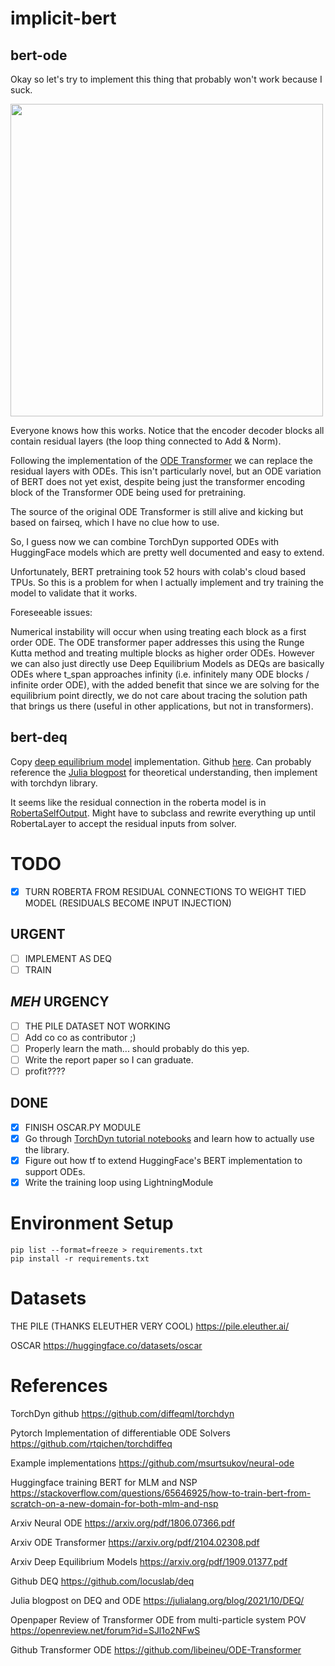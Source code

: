# implicit-bert

## bert-ode

Okay so let's try to implement this thing that probably won't work because I suck.

<img src="https://machinelearningmastery.com/wp-content/uploads/2021/08/attention_research_1.png" width="500">

Everyone knows how this works. Notice that the encoder decoder blocks all contain residual layers (the loop thing connected to Add & Norm).

Following the implementation of the [ODE Transformer](https://arxiv.org/pdf/2104.02308.pdf) we can replace the residual layers with ODEs. This isn't particularly novel, but an ODE variation of BERT does not yet exist, despite being just the transformer encoding block of the Transformer ODE being used for pretraining.

The source of the original ODE Transformer is still alive and kicking but based on fairseq, which I have no clue how to use.

So, I guess now we can combine TorchDyn supported ODEs with HuggingFace models which are pretty well documented and easy to extend.

Unfortunately, BERT pretraining took 52 hours with colab's cloud based TPUs. So this is a problem for when I actually implement and try training the model to validate that it works.

Foreseeable issues:

Numerical instability will occur when using treating each block as a first order ODE. The ODE transformer paper addresses this using the Runge Kutta method and treating multiple blocks as higher order ODEs. However we can also just directly use Deep Equilibrium Models as DEQs are basically ODEs where t_span approaches infinity (i.e. infinitely many ODE blocks / infinite order ODE), with the added benefit that since we are solving for the equilibrium point directly, we do not care about tracing the solution path that brings us there (useful in other applications, but not in transformers).

## bert-deq

Copy [deep equilibrium model](https://arxiv.org/pdf/1909.01377.pdf) implementation. Github [here](https://github.com/locuslab/deq). Can probably reference the [Julia blogpost](https://julialang.org/blog/2021/10/DEQ/) for theoretical understanding, then implement with torchdyn library.

It seems like the residual connection in the roberta model is in [RobertaSelfOutput](https://github.com/huggingface/transformers/blob/v4.19.2/src/transformers/models/roberta/modeling_roberta.py#L286). Might have to subclass and rewrite everything up until RobertaLayer to accept the residual inputs from solver.

# TODO
- [x] TURN ROBERTA FROM RESIDUAL CONNECTIONS TO WEIGHT TIED MODEL (RESIDUALS BECOME INPUT INJECTION)

## URGENT
- [ ] IMPLEMENT AS DEQ
- [ ] TRAIN

## _MEH_ URGENCY
- [ ] THE PILE DATASET NOT WORKING
- [ ] Add co co as contributor ;)
- [ ] Properly learn the math... should probably do this yep.
- [ ] Write the report paper so I can graduate.
- [ ] profit????

## DONE
- [x] FINISH OSCAR.PY MODULE
- [x] Go through [TorchDyn tutorial notebooks](https://github.com/DiffEqML/torchdyn/tree/master/tutorials) and learn how to actually use the library.
- [x] Figure out how tf to extend HuggingFace's BERT implementation to support ODEs.
- [x] Write the training loop using LightningModule

# Environment Setup
```
pip list --format=freeze > requirements.txt
pip install -r requirements.txt
```

# Datasets

THE PILE (THANKS ELEUTHER VERY COOL) https://pile.eleuther.ai/

OSCAR https://huggingface.co/datasets/oscar

# References

TorchDyn github https://github.com/diffeqml/torchdyn

Pytorch Implementation of differentiable ODE Solvers https://github.com/rtqichen/torchdiffeq

Example implementations https://github.com/msurtsukov/neural-ode

Huggingface training BERT for MLM and NSP https://stackoverflow.com/questions/65646925/how-to-train-bert-from-scratch-on-a-new-domain-for-both-mlm-and-nsp

Arxiv Neural ODE https://arxiv.org/pdf/1806.07366.pdf

Arxiv ODE Transformer https://arxiv.org/pdf/2104.02308.pdf

Arxiv Deep Equilibrium Models https://arxiv.org/pdf/1909.01377.pdf

Github DEQ https://github.com/locuslab/deq

Julia blogpost on DEQ and ODE https://julialang.org/blog/2021/10/DEQ/

Openpaper Review of Transformer ODE from multi-particle system POV https://openreview.net/forum?id=SJl1o2NFwS

Github Transformer ODE https://github.com/libeineu/ODE-Transformer
